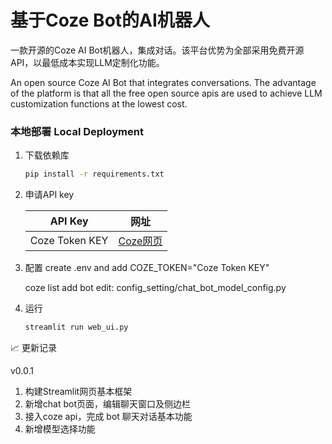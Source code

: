 # 基于Coze Bot的AI机器人
一款开源的Coze AI Bot机器人，集成对话。该平台优势为全部采用免费开源API，以最低成本实现LLM定制化功能。

An open source Coze AI Bot that integrates conversations. The advantage of the platform is that all the free open source apis are used to achieve LLM customization functions at the lowest cost.

### 本地部署 Local Deployment
1. 下载依赖库
    ```bash
    pip install -r requirements.txt
    ```

2. 申请API key
    
    | API Key         | 网址                                            |
    |----------------|-------------------------------------------------|
    | Coze Token KEY   | [Coze网页](https://www.coze.cn/docs/developer_guides/authentication) |

3. 配置
    create .env and add COZE_TOKEN="Coze Token KEY"
    
    coze list add bot
    edit: config_setting/chat_bot_model_config.py

4. 运行
    ```bash
    streamlit run web_ui.py
    ```

<summary>📈 更新记录</summary>

v0.0.1
1. 构建Streamlit网页基本框架
2. 新增chat bot页面，编辑聊天窗口及侧边栏
4. 接入coze api，完成 bot 聊天对话基本功能
5. 新增模型选择功能

</details>